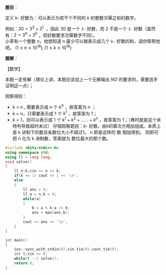 
**题目**：

定义 k- 好数为：可以表示为若干个不同的 𝑘 的整数次幂之和的数字。

例如：$30=3^3+3^1$  ，因此 $30$ 是一个 $\texttt{3-}$ 好数，而 2 不是一个 $\texttt{3-}$ 好数（虽然有：$2=3^0+3^0$ ，但好数要求次幂数字不同）。  
小苯有一个整数 n，他想知道 n 最少可以被表示成几个 $\texttt{k-}$ 好数的和，请你帮帮他吧。
$(1≤n≤10^{18}) , (1≤k≤10^{18})$

**题解**：

【数学】

本题一定有解（理论上讲，本题应该加上一个无解输出 $NO$ 的要求的，需要选手证明这一点）；

观察得到：
- k > n , 需要表示成 n 个 $k^0$ ，故答案为 n ；
- k = n，只需要表示成 1 个 $k^1$ ，故答案为 1；
- k = 1，则可以表示成 1 个 $k^1 + k^2 + …… + k^{n}$ ，故答案为 1；（赛时就是这个未特判导致超时未过）
仔细观察题目：k- 好数，由k的幂次方相加组成。本质上是 k 进制下的数且各数位大小不超过1。
n 即是这样的 数 相加得到。
则即可把 n 化为 k 进制数，答案就为 数位最大的那个数。

```c++
#include <bits/stdc++.h>
using namespace std;
using ll = long long;
void solve()
{
    ll n,k;cin >> n >> k;
    if(k == 1) cout << 1 << '\n';
    else
    {
        ll ans = 0;
        ll a = n,b = 0;
        while(a)
        {
            b = a % k;a /= k;
            ans = max(ans,b);
        }
        cout << ans << '\n';
    }
}

int main()
{
    ios::sync_with_stdio(0),cin.tie(0),cout.tie(0);
    int t;cin >> t;
    while(t --) solve();
    return 0;
}
```
